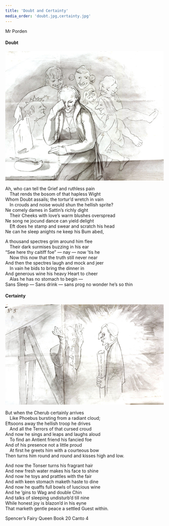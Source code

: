```yaml
---
title: 'Doubt and Certainty'
media_order: 'doubt.jpg,certainty.jpg'
---
```


<div class="author">Mr Porden</div>

#### Doubt

![Doubt](doubt.jpg?resize=300)

Ah, who can tell the Grief and ruthless pain  
&emsp;That rends the bosom of that hapless Wight  
Whom Doubt assails; the tortur’d wretch in vain  
&emsp;In crouds and noise would shun the hellish sprite?  
Ne comely dames in Sattin’s richly dight  
&emsp;Their Cheeks with love’s warm blushes overspread  
Ne song ne jocund dance can yield delight  
&emsp;Eft does he stamp and swear and scratch his head  
Ne can he sleep anights ne keep his Bum abed,  
  
A thousand spectres grim around him flee  
&emsp;Their dark surmises buzzing in his ear  
“See here thy caitiff foe” — nay — now ’tis he  
&emsp;Now this now that the truth still never near  
And then the spectres laugh and mock and jeer  
&emsp;In vain he bids to bring the dinner in  
And generous wine his heavy Heart to cheer  
&emsp;Alas he has no stomach to begin —  
Sans Sleep — Sans drink — sans prog no wonder he’s so thin  
  
#### Certainty  

![Certainty](certainty.jpg?resize=300)
  
But when the Cherub certainly arrives  
&emsp;Like Phoebus bursting from a radiant cloud;  
Eftsoons away the hellish troop he drives  
&emsp;And all the Terrors of that cursed croud  
And now he sings and leaps and laughs aloud  
&emsp;To find an Antient friend his fancied foe  
And of his presence not a little proud  
&emsp;At first he greets him with a courteous bow  
Then turns him round and round and kisses high and low.  
  
And now the Tonser turns his fragrant hair  
And new fresh water makes his face to shine  
And now he toys and prattles with the fair  
And with keen stomach maketh haste to dine  
And now he quaffs full bowls of luscious wine  
And he ’gins to Wag and double Chin  
And talks of sleeping undisturb’d till nine  
While honest joy is blazon’d in his eyne  
That marketh gentle peace a settled Guest within.
  
<span class="pencil">Spencer’s Fairy Queen Book 20 Canto 4</span>
